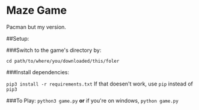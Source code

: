 # Maze Game
Pacman but my version.

##Setup:

###Switch to the game's directory by:

```cd path/to/where/you/downloaded/this/foler```

###Install dependencies:

```pip3 install -r requirements.txt```
If that doesen't work, use `pip` instead of `pip3`

###To Play:
```python3 game.py``` **or** if you're on windows, ```python game.py```

